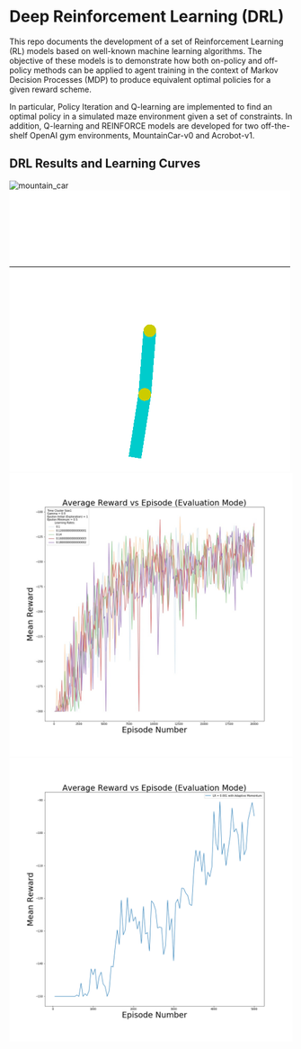 # Deep Reinforcement Learning (DRL)

This repo documents the development of a set
of Reinforcement Learning (RL) models based
on well-known machine learning algorithms.
The objective of these models is to demonstrate
how both on-policy and off-policy methods can
be applied to agent training in the context of
Markov Decision Processes (MDP) to produce
equivalent optimal policies for a given reward
scheme.

In particular, Policy Iteration and Q-learning
are implemented to find an optimal policy
in a simulated maze environment given a
set of constraints. In addition, Q-learning
and REINFORCE models are developed for
two off-the-shelf OpenAI gym environments,
MountainCar-v0 and Acrobot-v1.

## DRL Results and Learning Curves



![mountain_car](mountain_car.gif)
![acrobot](acrobot.gif)
![Average Reward versus Episode with Q-Learning](q_learning_acrobot.jpg)
![Agerage Reward versus Episode with Reinforce](REINFORCE_acrobot.png)






